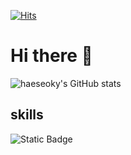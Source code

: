 [![Hits](https://hits.seeyoufarm.com/api/count/incr/badge.svg?url=https%3A%2F%2Fgithub.com%2Fhaeseoky%2Fhit-counter&count_bg=%2379C83D&title_bg=%23555555&icon=&icon_color=%23E7E7E7&title=hits&edge_flat=false)](https://hits.seeyoufarm.com)

# Hi there 👋
![haeseoky's GitHub stats](https://github-readme-stats.vercel.app/api?username=haeseoky&show_icons=true&theme=dracula)


<!--
![Top Langs](https://github-readme-stats.vercel.app/api/top-langs/?username=haeseoky&layout=compact&theme=dracula)
**haeseoky/haeseoky** is a ✨ _special_ ✨ repository because its `README.md` (this file) appears on your GitHub profile.

Here are some ideas to get you started:

- 🔭 I’m currently working on ...
- 🌱 I’m currently learning ...
- 👯 I’m looking to collaborate on ...
- 🤔 I’m looking for help with ...
- 💬 Ask me about ...
- 📫 How to reach me: ...
- 😄 Pronouns: ...
- ⚡ Fun fact: ...
-->
## skills
![Static Badge](https://img.shields.io/badge/Spring%20Boot-%236DB33F)


